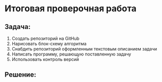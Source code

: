 # Итоговая проверочная работа

## Задача:
1. Создать репозиторий на GitHub
2. Нарисовать блок-схему алгоритма
3. Снабдить репозиторий оформленным текстовым описанием задачи
4. Написать программу, решающую поставленную задачу
5. Использовать контроль версий


## Решение:
